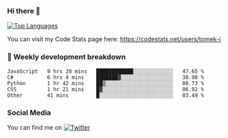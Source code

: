 ### Hi there 👋

<!--
**tomek-i/tomek-i** is a ✨ _special_ ✨ repository because its `README.md` (this file) appears on your GitHub profile.

Here are some ideas to get you started:

- 🔭 I’m currently working on ...
- 🌱 I’m currently learning ...
- 👯 I’m looking to collaborate on ...
- 🤔 I’m looking for help with ...
- 💬 Ask me about ...
- 📫 How to reach me: ...
- 😄 Pronouns: ...
- ⚡ Fun fact: ...
-->
[![Top Languages](https://github-readme-stats.vercel.app/api/top-langs/?username=tomek-i&layout=compact)](https://github.com/tomek-i)

You can visit my Code Stats page here: https://codestats.net/users/tomek-i

### 💬 Weekly development breakdown
<!--START_SECTION:waka-->
```text
JavaScript   9 hrs 20 mins   ████████████░░░░░░░░░░░░░   47.65 % 
C#           6 hrs 4 mins    ███████▓░░░░░░░░░░░░░░░░░   30.98 % 
Python       1 hr 42 mins    ██▒░░░░░░░░░░░░░░░░░░░░░░   08.73 % 
CSS          1 hr 21 mins    █▓░░░░░░░░░░░░░░░░░░░░░░░   06.92 % 
Other        41 mins         █░░░░░░░░░░░░░░░░░░░░░░░░   03.49 % 
```
<!--END_SECTION:waka-->

<!-- Actual text -->

### Social Media
You can find me on [![Twitter][1.2]][1]

<!-- Icons -->

[1.2]: http://i.imgur.com/wWzX9uB.png 


<!-- Links to your social media accounts -->

[1]: https://twitter.com/tomek_i
